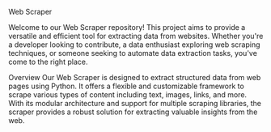 
Web Scraper

Welcome to our Web Scraper repository! This project aims to provide a versatile and efficient tool for extracting data from websites. Whether you're a developer looking to contribute, a data enthusiast exploring web scraping techniques, or someone seeking to automate data extraction tasks, you've come to the right place.

Overview
Our Web Scraper is designed to extract structured data from web pages using Python. It offers a flexible and customizable framework to scrape various types of content including text, images, links, and more. With its modular architecture and support for multiple scraping libraries, the scraper provides a robust solution for extracting valuable insights from the web.
